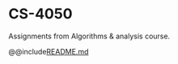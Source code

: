 # CS-4050
Assignments from Algorithms &amp; analysis course.

@@include[README.md](Project%2004/README.md)
